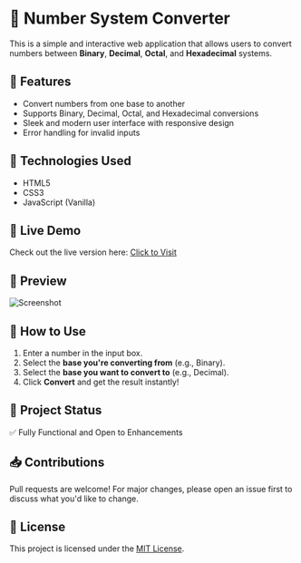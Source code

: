# 🔢 Number System Converter

This is a simple and interactive web application that allows users to convert numbers between **Binary**, **Decimal**, **Octal**, and **Hexadecimal** systems.

## 🌟 Features
- Convert numbers from one base to another
- Supports Binary, Decimal, Octal, and Hexadecimal conversions
- Sleek and modern user interface with responsive design
- Error handling for invalid inputs

## 🧰 Technologies Used
- HTML5
- CSS3
- JavaScript (Vanilla)

## 🚀 Live Demo
Check out the live version here: [Click to Visit](https://your-username.github.io/number-system-converter)

## 📸 Preview

![Screenshot](screenshot.png)

## 📂 How to Use
1. Enter a number in the input box.
2. Select the **base you're converting from** (e.g., Binary).
3. Select the **base you want to convert to** (e.g., Decimal).
4. Click **Convert** and get the result instantly!

## 📌 Project Status
✅ Fully Functional and Open to Enhancements

## 📥 Contributions
Pull requests are welcome! For major changes, please open an issue first to discuss what you'd like to change.

## 📄 License
This project is licensed under the [MIT License](LICENSE).
